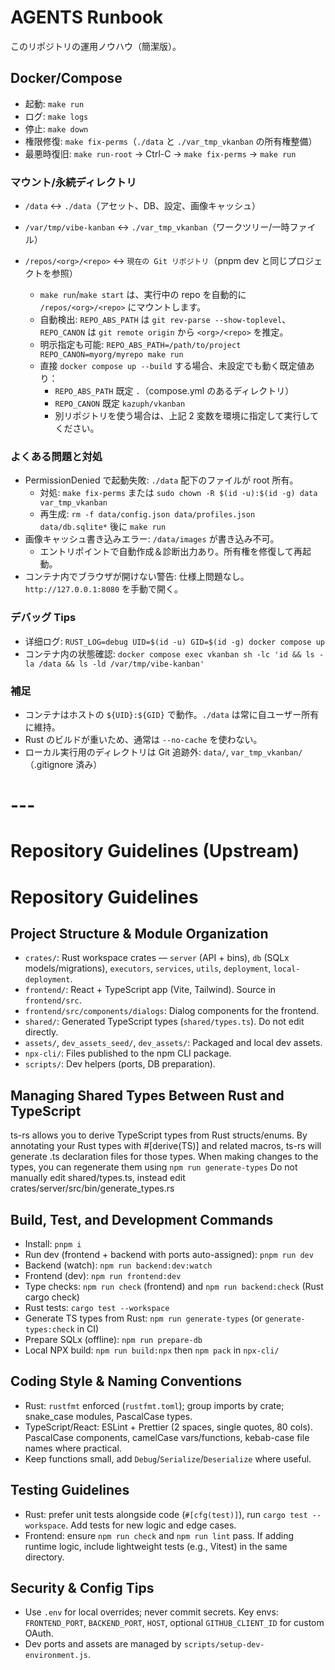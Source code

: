 # AGENTS Runbook

このリポジトリの運用ノウハウ（簡潔版）。

## Docker/Compose

- 起動: `make run`
- ログ: `make logs`
- 停止: `make down`
- 権限修復: `make fix-perms`（`./data` と `./var_tmp_vkanban` の所有権整備）
- 最悪時復旧: `make run-root` → Ctrl-C → `make fix-perms` → `make run`

### マウント/永続ディレクトリ
- `/data` ↔ `./data`（アセット、DB、設定、画像キャッシュ）
- `/var/tmp/vibe-kanban` ↔ `./var_tmp_vkanban`（ワークツリー/一時ファイル）
- `/repos/<org>/<repo>` ↔ `現在の Git リポジトリ`（pnpm dev と同じプロジェクトを参照）

  - `make run`/`make start` は、実行中の repo を自動的に `/repos/<org>/<repo>` にマウントします。
  - 自動検出: `REPO_ABS_PATH` は `git rev-parse --show-toplevel`、`REPO_CANON` は `git remote origin` から `<org>/<repo>` を推定。
  - 明示指定も可能: `REPO_ABS_PATH=/path/to/project REPO_CANON=myorg/myrepo make run`
  - 直接 `docker compose up --build` する場合、未設定でも動く既定値あり：
    - `REPO_ABS_PATH` 既定 `.`（compose.yml のあるディレクトリ）
    - `REPO_CANON` 既定 `kazuph/vkanban`
    - 別リポジトリを使う場合は、上記 2 変数を環境に指定して実行してください。

### よくある問題と対処
- PermissionDenied で起動失敗: `./data` 配下のファイルが root 所有。
  - 対処: `make fix-perms` または `sudo chown -R $(id -u):$(id -g) data var_tmp_vkanban`
  - 再生成: `rm -f data/config.json data/profiles.json data/db.sqlite*` 後に `make run`
- 画像キャッシュ書き込みエラー: `/data/images` が書き込み不可。
  - エントリポイントで自動作成＆診断出力あり。所有権を修復して再起動。
- コンテナ内でブラウザが開けない警告: 仕様上問題なし。`http://127.0.0.1:8080` を手動で開く。

### デバッグ Tips
- 详细ログ: `RUST_LOG=debug UID=$(id -u) GID=$(id -g) docker compose up`
- コンテナ内の状態確認: `docker compose exec vkanban sh -lc 'id && ls -la /data && ls -ld /var/tmp/vibe-kanban'`

### 補足
- コンテナはホストの `${UID}:${GID}` で動作。`./data` は常に自ユーザー所有に維持。
- Rust のビルドが重いため、通常は `--no-cache` を使わない。
- ローカル実行用のディレクトリは Git 追跡外: `data/`, `var_tmp_vkanban/`（.gitignore 済み）

#
# ---
#
# Repository Guidelines (Upstream)
# Repository Guidelines

## Project Structure & Module Organization
- `crates/`: Rust workspace crates — `server` (API + bins), `db` (SQLx models/migrations), `executors`, `services`, `utils`, `deployment`, `local-deployment`.
- `frontend/`: React + TypeScript app (Vite, Tailwind). Source in `frontend/src`.
- `frontend/src/components/dialogs`: Dialog components for the frontend.
- `shared/`: Generated TypeScript types (`shared/types.ts`). Do not edit directly.
- `assets/`, `dev_assets_seed/`, `dev_assets/`: Packaged and local dev assets.
- `npx-cli/`: Files published to the npm CLI package.
- `scripts/`: Dev helpers (ports, DB preparation).

## Managing Shared Types Between Rust and TypeScript

ts-rs allows you to derive TypeScript types from Rust structs/enums. By annotating your Rust types with #[derive(TS)] and related macros, ts-rs will generate .ts declaration files for those types.
When making changes to the types, you can regenerate them using `npm run generate-types`
Do not manually edit shared/types.ts, instead edit crates/server/src/bin/generate_types.rs

## Build, Test, and Development Commands
- Install: `pnpm i`
- Run dev (frontend + backend with ports auto-assigned): `pnpm run dev`
- Backend (watch): `npm run backend:dev:watch`
- Frontend (dev): `npm run frontend:dev`
- Type checks: `npm run check` (frontend) and `npm run backend:check` (Rust cargo check)
- Rust tests: `cargo test --workspace`
- Generate TS types from Rust: `npm run generate-types` (or `generate-types:check` in CI)
- Prepare SQLx (offline): `npm run prepare-db`
- Local NPX build: `npm run build:npx` then `npm pack` in `npx-cli/`

## Coding Style & Naming Conventions
- Rust: `rustfmt` enforced (`rustfmt.toml`); group imports by crate; snake_case modules, PascalCase types.
- TypeScript/React: ESLint + Prettier (2 spaces, single quotes, 80 cols). PascalCase components, camelCase vars/functions, kebab-case file names where practical.
- Keep functions small, add `Debug`/`Serialize`/`Deserialize` where useful.

## Testing Guidelines
- Rust: prefer unit tests alongside code (`#[cfg(test)]`), run `cargo test --workspace`. Add tests for new logic and edge cases.
- Frontend: ensure `npm run check` and `npm run lint` pass. If adding runtime logic, include lightweight tests (e.g., Vitest) in the same directory.

## Security & Config Tips
- Use `.env` for local overrides; never commit secrets. Key envs: `FRONTEND_PORT`, `BACKEND_PORT`, `HOST`, optional `GITHUB_CLIENT_ID` for custom OAuth.
- Dev ports and assets are managed by `scripts/setup-dev-environment.js`.
